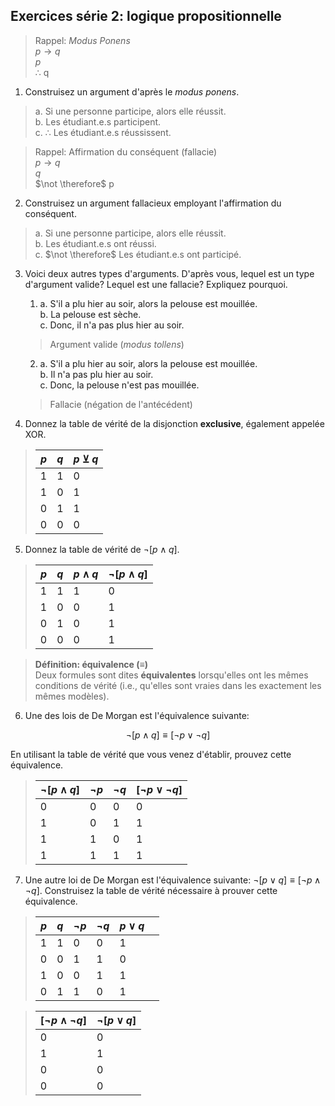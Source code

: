 ## Exercices série 2: logique propositionnelle

> Rappel: *Modus Ponens*  
> $p \rightarrow q$  
> $p$  
> $\therefore$ q

1. Construisez un argument d'après le *modus ponens*.

> a. Si une personne participe, alors elle réussit.  
> b. Les étudiant.e.s participent.  
> c. $\therefore$ Les étudiant.e.s réussissent.

> Rappel: Affirmation du conséquent (fallacie)  
> $p \rightarrow q$  
> $q$  
> $\not \therefore$ p

2. Construisez un argument fallacieux employant l'affirmation du conséquent.

> a. Si une personne participe, alors elle réussit.  
> b. Les étudiant.e.s ont réussi.  
> c. $\not \therefore$ Les étudiant.e.s ont participé.

3. Voici deux autres types d'arguments. D'après vous, lequel est un type d'argument valide? Lequel est une fallacie? Expliquez pourquoi.

   1. a. S'il a plu hier au soir, alors la    pelouse est mouillée.  
      b. La pelouse est sèche.  
      c. Donc, il n'a pas plus hier au soir.

    > Argument valide (*modus tollens*)
   
   2. a. S'il a plu hier au soir, alors la    pelouse est mouillée.  
      b. Il n'a pas plu hier au soir.  
      c. Donc, la pelouse n'est pas mouillée.

     > Fallacie (négation de l'antécédent)

4. Donnez la table de vérité de la disjonction **exclusive**, également appelée XOR.

> | $p$ | $q$ | $p \veebar q$ |  
> |---|---|---|  
> | 1   | 1   | 0   |  
> | 1   | 0   | 1   |
> | 0   | 1   | 1   |
> | 0   | 0   | 0   |

5. Donnez la table de vérité de $\neg [p \land q]$.

> | $p$ | $q$ | $p \land q$ |   $\neg [p \land q]$ |
> |---|---|---|---| 
> | 1   | 1   | 1   | 0
> | 1   | 0   | 0   | 1
> | 0   | 1   | 0   | 1
> | 0   | 0   | 0   | 1

> **Définition: équivalence ($\equiv$)**  
> Deux formules sont dites **équivalentes** lorsqu'elles ont les mêmes conditions de vérité (i.e., qu'elles sont vraies dans les exactement les mêmes modèles).

6. Une des lois de De Morgan est l'équivalence suivante:

$$\neg [p \wedge q]\equiv [\neg p \lor \neg q]$$

En utilisant la table de vérité que vous venez d'établir, prouvez cette équivalence.

> |$\neg [p \land q]$ | $\neg p$ | $\neg q$ | $[\neg p \lor \neg q]$   |
> |---|---|---|---| 
> | 0   | 0   | 0   | 0
> | 1   | 0   | 1   | 1
> | 1   | 1   | 0   | 1
> | 1   | 1   | 1   | 1

7. Une autre loi de De Morgan est l'équivalence suivante: $\neg [p \lor q]\equiv [\neg p \wedge \neg q]$. Construisez la table de vérité nécessaire à prouver cette équivalence.

> |$p$ | $q$ | $\neg p$ | $\neg q$ | $p \lor q$ |  |
> |---|---|---|---|---|---|
> | 1 | 1 | 0 | 0 | 1
> | 0 | 0 | 1 | 1 | 0
> | 1 | 0 | 0 | 1 | 1
> | 0 | 1 | 1 | 0 | 1


> | $[\neg p \land \neg q]$ | $\neg [p \lor q]$ |
> |---|---|
> | 0   | 0
> | 1   | 1
> | 0   | 0
> | 0   | 0